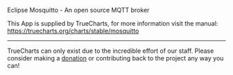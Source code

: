 Eclipse Mosquitto - An open source MQTT broker

This App is supplied by TrueCharts, for more information visit the manual: https://truecharts.org/charts/stable/mosquitto

---

TrueCharts can only exist due to the incredible effort of our staff.
Please consider making a [donation](https://truecharts.org/docs/about/sponsor) or contributing back to the project any way you can!
